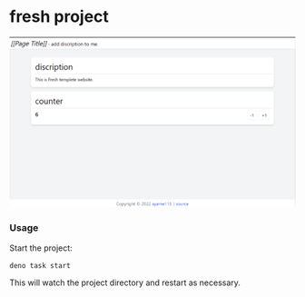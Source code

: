 # fresh project

![screenshot](./screenshot.png)

### Usage

Start the project:

```
deno task start
```

This will watch the project directory and restart as necessary.
